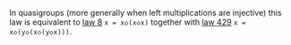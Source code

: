 In quasigroups (more generally when left multiplications are injective) this law is equivalent to [law 8](https://teorth.github.io/equational_theories/implications/?8) `x = x◇(x◇x)` together with [law 429](https://teorth.github.io/equational_theories/implications/?429) `x = x◇(y◇(x◇(y◇x)))`.

